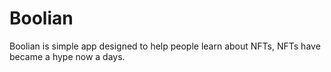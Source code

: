 # Boolian

Boolian is simple app designed to help people learn about NFTs, NFTs have became a hype now a days.
